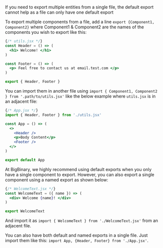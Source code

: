 If you need to export multiple entities from a single file, the default export cannot help as a file can only have one default export

To export multiple components from a file, add a line `export {Component1, Component2}` where Component1 & Component2 are the names of the components you wish to export like this:

```jsx
{/* utils.jsx */}
const Header = () => (
  <h1> Welcome! </h1>
)

const Footer = () => (
  <p> Feel free to contact us at email.test.com </p>
)

export { Header, Footer }
```

You can import them in another file using `import { Component1, Component2 } from '.path/to/utils.jsx'` like the below example where `utils.jsx` is in an adjacent file:

```jsx
{/* App.jsx */}
import { Header, Footer } from './utils.jsx'

const App = () => (
  <>
    <Header />
    <p>Body Content</p>
    <Footer />
  </>
)

export default App
```

At BigBinary, we highly recommend using default exports when you only have a single component to export.
However, you can also export a single component using a named export as shown below:

```jsx
{/* WelcomeText.jsx */}
const WelcomeText = ({ name }) => (
  <div> Welcome {name}! </div>
)

export WelcomeText
```

And import it as `import { WelcomeText } from './WelcomeText.jsx'` from an adjacent file.

You can also have both default and named exports in a single file. Just import them like this: `import App, {Header, Footer} from './App.jsx'`.
